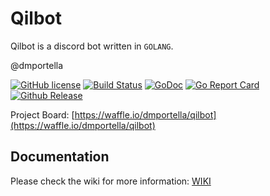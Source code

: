 # Qilbot

Qilbot is a discord bot written in `GOLANG`.

@dmportella

[![GitHub license](https://img.shields.io/badge/license-Apache%202-blue.svg)](https://raw.githubusercontent.com/dmportella/qilbot/master/LICENSE) [![Build Status](https://travis-ci.org/dmportella/qilbot.svg?branch=master)](https://travis-ci.org/dmportella/qilbot) [![GoDoc](https://godoc.org/github.com/dmportella/qilbot?status.svg)](https://godoc.org/github.com/dmportella/qilbot) [![Go Report Card](https://goreportcard.com/badge/github.com/dmportella/qilbot)](https://goreportcard.com/report/github.com/dmportella/qilbot) [![Github Release](https://img.shields.io/github/release/dmportella/qilbot.svg)](https://github.com/dmportella/qilbot/releases)

Project Board: [https://waffle.io/dmportella/qilbot](https://waffle.io/dmportella/qilbot)

## Documentation

Please check the wiki for more information: [WIKI](https://github.com/dmportella/qilbot/wiki)